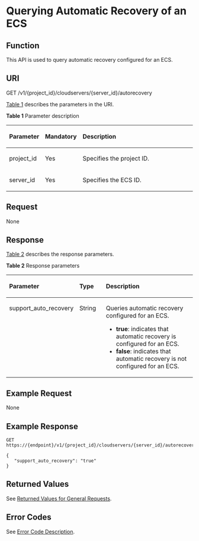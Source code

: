 # Querying Automatic Recovery of an ECS<a name="EN-US_TOPIC_0067600148"></a>

## Function<a name="en-us_topic_0057973216_section42686800"></a>

This API is used to query automatic recovery configured for an ECS.

## URI<a name="en-us_topic_0057972837_section48648066"></a>

GET /v1/\{project\_id\}/cloudservers/\{server\_id\}/autorecovery

[Table 1](#table32475667)  describes the parameters in the URI.

**Table  1**  Parameter description

<a name="table32475667"></a>
<table><thead align="left"><tr id="row44937496"><th class="cellrowborder" valign="top" width="16.6%" id="mcps1.2.4.1.1"><p id="p16058544"><a name="p16058544"></a><a name="p16058544"></a>Parameter</p>
</th>
<th class="cellrowborder" valign="top" width="17.349999999999998%" id="mcps1.2.4.1.2"><p id="p25673664"><a name="p25673664"></a><a name="p25673664"></a>Mandatory</p>
</th>
<th class="cellrowborder" valign="top" width="66.05%" id="mcps1.2.4.1.3"><p id="p66300913"><a name="p66300913"></a><a name="p66300913"></a>Description</p>
</th>
</tr>
</thead>
<tbody><tr id="row1664874"><td class="cellrowborder" valign="top" width="16.6%" headers="mcps1.2.4.1.1 "><p id="p637140"><a name="p637140"></a><a name="p637140"></a>project_id</p>
</td>
<td class="cellrowborder" valign="top" width="17.349999999999998%" headers="mcps1.2.4.1.2 "><p id="p51608407"><a name="p51608407"></a><a name="p51608407"></a>Yes</p>
</td>
<td class="cellrowborder" valign="top" width="66.05%" headers="mcps1.2.4.1.3 "><p id="p37593705"><a name="p37593705"></a><a name="p37593705"></a>Specifies the project ID.</p>
</td>
</tr>
<tr id="row41565035"><td class="cellrowborder" valign="top" width="16.6%" headers="mcps1.2.4.1.1 "><p id="p11324657"><a name="p11324657"></a><a name="p11324657"></a>server_id</p>
</td>
<td class="cellrowborder" valign="top" width="17.349999999999998%" headers="mcps1.2.4.1.2 "><p id="p44882061"><a name="p44882061"></a><a name="p44882061"></a>Yes</p>
</td>
<td class="cellrowborder" valign="top" width="66.05%" headers="mcps1.2.4.1.3 "><p id="p11568292"><a name="p11568292"></a><a name="p11568292"></a>Specifies the ECS ID.</p>
</td>
</tr>
</tbody>
</table>

## Request<a name="en-us_topic_0057972837_section35179415"></a>

None

## Response<a name="en-us_topic_0057973216_section22805648"></a>

[Table 2](#en-us_topic_0057973216_table30138413)  describes the response parameters.

**Table  2**  Response parameters

<a name="en-us_topic_0057973216_table30138413"></a>
<table><thead align="left"><tr id="en-us_topic_0057973216_row48088059"><th class="cellrowborder" valign="top" width="18.029999999999998%" id="mcps1.2.4.1.1"><p id="en-us_topic_0057973216_p2818710"><a name="en-us_topic_0057973216_p2818710"></a><a name="en-us_topic_0057973216_p2818710"></a>Parameter</p>
</th>
<th class="cellrowborder" valign="top" width="15.939999999999998%" id="mcps1.2.4.1.2"><p id="en-us_topic_0057973216_p26988933"><a name="en-us_topic_0057973216_p26988933"></a><a name="en-us_topic_0057973216_p26988933"></a>Type</p>
</th>
<th class="cellrowborder" valign="top" width="66.03%" id="mcps1.2.4.1.3"><p id="en-us_topic_0057973216_p41208449"><a name="en-us_topic_0057973216_p41208449"></a><a name="en-us_topic_0057973216_p41208449"></a>Description</p>
</th>
</tr>
</thead>
<tbody><tr id="en-us_topic_0057973216_row35331722"><td class="cellrowborder" valign="top" width="18.029999999999998%" headers="mcps1.2.4.1.1 "><p id="en-us_topic_0057973216_p43297228"><a name="en-us_topic_0057973216_p43297228"></a><a name="en-us_topic_0057973216_p43297228"></a>support_auto_recovery</p>
</td>
<td class="cellrowborder" valign="top" width="15.939999999999998%" headers="mcps1.2.4.1.2 "><p id="en-us_topic_0057973216_p17414566"><a name="en-us_topic_0057973216_p17414566"></a><a name="en-us_topic_0057973216_p17414566"></a>String</p>
</td>
<td class="cellrowborder" valign="top" width="66.03%" headers="mcps1.2.4.1.3 "><p id="p1949458111338"><a name="p1949458111338"></a><a name="p1949458111338"></a>Queries automatic recovery configured for an ECS.</p>
<a name="ul3145269711341"></a><a name="ul3145269711341"></a><ul id="ul3145269711341"><li><strong id="b842352706133929"><a name="b842352706133929"></a><a name="b842352706133929"></a>true</strong>: indicates that automatic recovery is configured for an ECS.</li><li><strong id="b842352706133948"><a name="b842352706133948"></a><a name="b842352706133948"></a>false</strong>: indicates that automatic recovery is not configured for an ECS.</li></ul>
</td>
</tr>
</tbody>
</table>

## Example Request<a name="section1586317916474"></a>

None

## Example Response<a name="en-us_topic_0057972837_section48179284"></a>

```
GET https://{endpoint}/v1/{project_id}/cloudservers/{server_id}/autorecovery
```

```
{ 
   "support_auto_recovery": "true"
}
```

## Returned Values<a name="section38423777104228"></a>

See  [Returned Values for General Requests](returned-values-for-general-requests.md).

## Error Codes<a name="section85821649202813"></a>

See  [Error Code Description](error-code-description.md).

